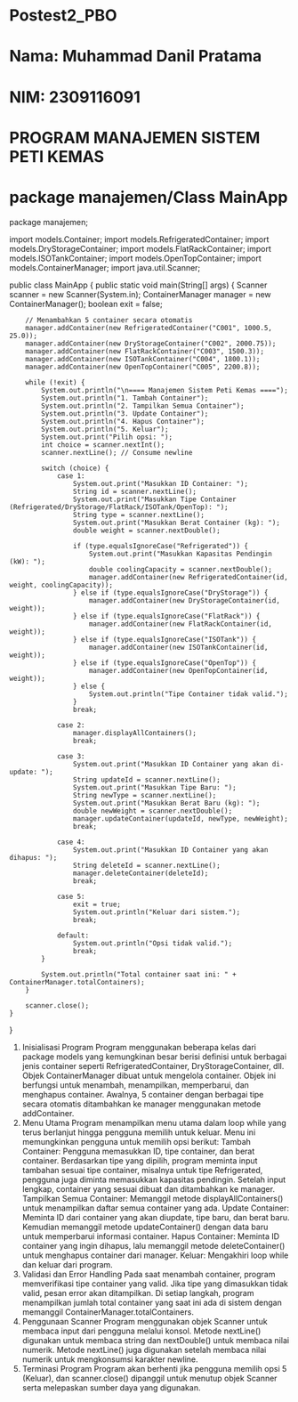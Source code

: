 # Postest2_PBO
# Nama: Muhammad Danil Pratama
# NIM: 2309116091

# PROGRAM MANAJEMEN SISTEM PETI KEMAS

# package manajemen/Class MainApp
package manajemen;

import models.Container;
import models.RefrigeratedContainer;
import models.DryStorageContainer;
import models.FlatRackContainer;
import models.ISOTankContainer;
import models.OpenTopContainer;
import models.ContainerManager;
import java.util.Scanner;

public class MainApp {
    public static void main(String[] args) {
        Scanner scanner = new Scanner(System.in);
        ContainerManager manager = new ContainerManager();
        boolean exit = false;

        // Menambahkan 5 container secara otomatis
        manager.addContainer(new RefrigeratedContainer("C001", 1000.5, 25.0));
        manager.addContainer(new DryStorageContainer("C002", 2000.75));
        manager.addContainer(new FlatRackContainer("C003", 1500.3));
        manager.addContainer(new ISOTankContainer("C004", 1800.1));
        manager.addContainer(new OpenTopContainer("C005", 2200.8));

        while (!exit) {
            System.out.println("\n==== Manajemen Sistem Peti Kemas ====");
            System.out.println("1. Tambah Container");
            System.out.println("2. Tampilkan Semua Container");
            System.out.println("3. Update Container");
            System.out.println("4. Hapus Container");
            System.out.println("5. Keluar");
            System.out.print("Pilih opsi: ");
            int choice = scanner.nextInt();
            scanner.nextLine(); // Consume newline

            switch (choice) {
                case 1:
                    System.out.print("Masukkan ID Container: ");
                    String id = scanner.nextLine();
                    System.out.print("Masukkan Tipe Container (Refrigerated/DryStorage/FlatRack/ISOTank/OpenTop): ");
                    String type = scanner.nextLine();
                    System.out.print("Masukkan Berat Container (kg): ");
                    double weight = scanner.nextDouble();

                    if (type.equalsIgnoreCase("Refrigerated")) {
                        System.out.print("Masukkan Kapasitas Pendingin (kW): ");
                        double coolingCapacity = scanner.nextDouble();
                        manager.addContainer(new RefrigeratedContainer(id, weight, coolingCapacity));
                    } else if (type.equalsIgnoreCase("DryStorage")) {
                        manager.addContainer(new DryStorageContainer(id, weight));
                    } else if (type.equalsIgnoreCase("FlatRack")) {
                        manager.addContainer(new FlatRackContainer(id, weight));
                    } else if (type.equalsIgnoreCase("ISOTank")) {
                        manager.addContainer(new ISOTankContainer(id, weight));
                    } else if (type.equalsIgnoreCase("OpenTop")) {
                        manager.addContainer(new OpenTopContainer(id, weight));
                    } else {
                        System.out.println("Tipe Container tidak valid.");
                    }
                    break;

                case 2:
                    manager.displayAllContainers();
                    break;

                case 3:
                    System.out.print("Masukkan ID Container yang akan di-update: ");
                    String updateId = scanner.nextLine();
                    System.out.print("Masukkan Tipe Baru: ");
                    String newType = scanner.nextLine();
                    System.out.print("Masukkan Berat Baru (kg): ");
                    double newWeight = scanner.nextDouble();
                    manager.updateContainer(updateId, newType, newWeight);
                    break;

                case 4:
                    System.out.print("Masukkan ID Container yang akan dihapus: ");
                    String deleteId = scanner.nextLine();
                    manager.deleteContainer(deleteId);
                    break;

                case 5:
                    exit = true;
                    System.out.println("Keluar dari sistem.");
                    break;

                default:
                    System.out.println("Opsi tidak valid.");
                    break;
            }

            System.out.println("Total container saat ini: " + ContainerManager.totalContainers);
        }

        scanner.close();
    }
}
1. Inisialisasi Program
Program menggunakan beberapa kelas dari package models yang kemungkinan besar berisi definisi untuk berbagai jenis container seperti RefrigeratedContainer, DryStorageContainer, dll.
Objek ContainerManager dibuat untuk mengelola container. Objek ini berfungsi untuk menambah, menampilkan, memperbarui, dan menghapus container.
Awalnya, 5 container dengan berbagai tipe secara otomatis ditambahkan ke manager menggunakan metode addContainer.
2. Menu Utama
Program menampilkan menu utama dalam loop while yang terus berlanjut hingga pengguna memilih untuk keluar. Menu ini memungkinkan pengguna untuk memilih opsi berikut:
Tambah Container:
Pengguna memasukkan ID, tipe container, dan berat container.
Berdasarkan tipe yang dipilih, program meminta input tambahan sesuai tipe container, misalnya untuk tipe Refrigerated, pengguna juga diminta memasukkan kapasitas pendingin.
Setelah input lengkap, container yang sesuai dibuat dan ditambahkan ke manager.
Tampilkan Semua Container:
Memanggil metode displayAllContainers() untuk menampilkan daftar semua container yang ada.
Update Container:
Meminta ID dari container yang akan diupdate, tipe baru, dan berat baru.
Kemudian memanggil metode updateContainer() dengan data baru untuk memperbarui informasi container.
Hapus Container:
Meminta ID container yang ingin dihapus, lalu memanggil metode deleteContainer() untuk menghapus container dari manager.
Keluar:
Mengakhiri loop while dan keluar dari program.
3. Validasi dan Error Handling
Pada saat menambah container, program memverifikasi tipe container yang valid. Jika tipe yang dimasukkan tidak valid, pesan error akan ditampilkan.
Di setiap langkah, program menampilkan jumlah total container yang saat ini ada di sistem dengan memanggil ContainerManager.totalContainers.
4. Penggunaan Scanner
Program menggunakan objek Scanner untuk membaca input dari pengguna melalui konsol. Metode nextLine() digunakan untuk membaca string dan nextDouble() untuk membaca nilai numerik. Metode nextLine() juga digunakan setelah membaca nilai numerik untuk mengkonsumsi karakter newline.
5. Terminasi Program
Program akan berhenti jika pengguna memilih opsi 5 (Keluar), dan scanner.close() dipanggil untuk menutup objek Scanner serta melepaskan sumber daya yang digunakan.

